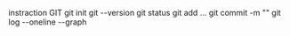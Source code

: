 instraction GIT
git init
git --version
git status
git add ...
git commit -m "" 
git log --oneline --graph